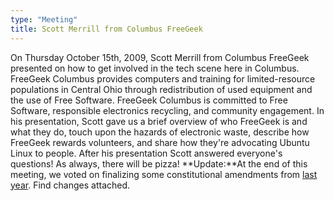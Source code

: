 ```yaml
---
type: "Meeting"
title: Scott Merrill from Columbus FreeGeek
---
```

On Thursday October 15th, 2009, Scott Merrill from Columbus FreeGeek presented on how to get involved in the tech scene here in Columbus. FreeGeek Columbus provides computers and training for limited-resource populations in Central Ohio through redistribution of used equipment and the use of Free Software. FreeGeek Columbus is committed to Free Software, responsible electronics recycling, and community engagement. In his presentation, Scott gave us a brief overview of who FreeGeek is and what they do, touch upon the hazards of electronic waste, describe how FreeGeek rewards volunteers, and share how they're advocating Ubuntu Linux to people. After his presentation Scott answered everyone's questions! As always, there will be pizza! **Update:**At the end of this meeting, we voted on finalizing some constitutional amendments from [last year](/node/88). Find changes attached.
